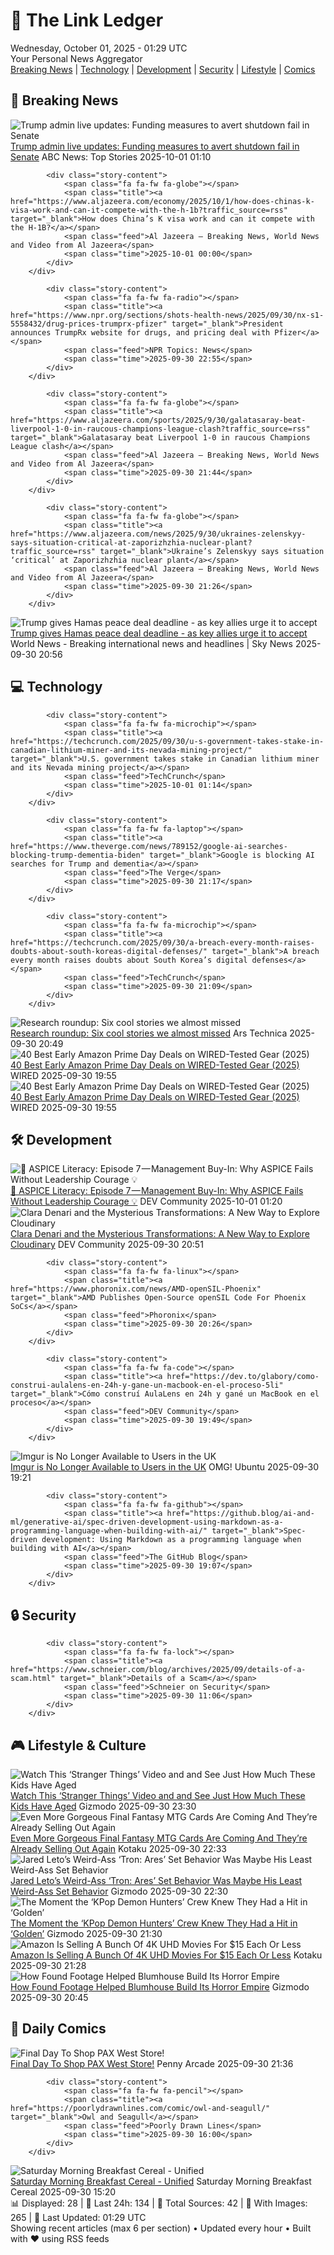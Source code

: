 <!-- Processing 54 RSS feeds at 2025-10-01 01:29:37 UTC -->
<!-- Processing: Garfield -->
<!-- Processing: Dilbert -->
<!-- Processing: Cyanide & Happiness -->
<!-- Processing: Girl Genius -->
<!-- Processing: CNN Breaking News -->
<!-- Processing: BBC Breaking News -->
<!-- Processing: Al Jazeera Breaking News -->
<!-- Processing: CBC News -->
<!-- Error processing https://rss.cbc.ca/lineup/topstories.xml: The read operation timed out -->
<!-- Processing: Reuters World News -->
<!-- Processing: ABC News Breaking -->
<!-- Processing: NBC News Breaking -->
<!-- Processing: Guardian World News -->
<!-- Processing: Sky News World -->
<!-- Processing: TechCrunch -->
<!-- Processing: O'Reilly Radar -->
<!-- Processing: Lobsters Python -->
<!-- Processing: Hacker News -->
<!-- Processing: Dev.to -->
<!-- Processing: StackOverflow Blog -->
<!-- Processing: Phoronix Linux News -->
<!-- Processing: OMG! Ubuntu -->
<!-- Processing: Red Hat Blog -->
<!-- Processing: GitHub Blog -->
<!-- Processing: GitLab Blog -->
<!-- Processing: DZone -->
<!-- Processing: Coding Horror -->
<!-- Processing: Lifehacker -->
<!-- Processing: Gizmodo -->
<!-- Generated 7 new posts out of 28 feeds processed -->
<div class="newspaper-header">
    <h1 class="newspaper-title">📰 The Link Ledger</h1>
    <div class="newspaper-date">Wednesday, October 01, 2025 - 01:29 UTC</div>
    <div class="newspaper-subtitle">Your Personal News Aggregator</div>
</div>

<div class="newspaper-nav">
    <a href="#breaking">Breaking News</a> |
    <a href="#tech">Technology</a> |
    <a href="#dev">Development</a> |
    <a href="#security">Security</a> |
    <a href="#lifestyle">Lifestyle</a> |
    <a href="#webcomics">Comics</a>
</div>

<div class="news-section breaking-news" id="breaking">
<h2 class="section-header">🚨 Breaking News</h2>
<div class="stories-container">
<div class="story">
            <img src="https://s.abcnews.com/images/US/captiol-4-gty-gmh-250930_1759261579463_hpMain_4x3t_384.jpg" alt="Trump admin live updates: Funding measures to avert shutdown fail in Senate" class="story-image" loading="lazy" onerror="this.style.display='none'">
            <div class="story-content">
                <span class="fa fa-fw fa-tv"></span>
                <span class="title"><a href="https://abcnews.go.com/Politics/live-updates/trump-admin-live-updates/?id=126029955" target="_blank">Trump admin live updates: Funding measures to avert shutdown fail in Senate</a></span>
                <span class="feed">ABC News: Top Stories</span>
                <span class="time">2025-10-01 01:10</span>
            </div>
        </div>
<div class="story">
            
            <div class="story-content">
                <span class="fa fa-fw fa-globe"></span>
                <span class="title"><a href="https://www.aljazeera.com/economy/2025/10/1/how-does-chinas-k-visa-work-and-can-it-compete-with-the-h-1b?traffic_source=rss" target="_blank">How does China’s K visa work and can it compete with the H-1B?</a></span>
                <span class="feed">Al Jazeera – Breaking News, World News and Video from Al Jazeera</span>
                <span class="time">2025-10-01 00:00</span>
            </div>
        </div>
<div class="story">
            
            <div class="story-content">
                <span class="fa fa-fw fa-radio"></span>
                <span class="title"><a href="https://www.npr.org/sections/shots-health-news/2025/09/30/nx-s1-5558432/drug-prices-trumprx-pfizer" target="_blank">President announces TrumpRx website for drugs, and pricing deal with Pfizer</a></span>
                <span class="feed">NPR Topics: News</span>
                <span class="time">2025-09-30 22:55</span>
            </div>
        </div>
<div class="story">
            
            <div class="story-content">
                <span class="fa fa-fw fa-globe"></span>
                <span class="title"><a href="https://www.aljazeera.com/sports/2025/9/30/galatasaray-beat-liverpool-1-0-in-raucous-champions-league-clash?traffic_source=rss" target="_blank">Galatasaray beat Liverpool 1-0 in raucous Champions League clash</a></span>
                <span class="feed">Al Jazeera – Breaking News, World News and Video from Al Jazeera</span>
                <span class="time">2025-09-30 21:44</span>
            </div>
        </div>
<div class="story">
            
            <div class="story-content">
                <span class="fa fa-fw fa-globe"></span>
                <span class="title"><a href="https://www.aljazeera.com/news/2025/9/30/ukraines-zelenskyy-says-situation-critical-at-zaporizhzhia-nuclear-plant?traffic_source=rss" target="_blank">Ukraine’s Zelenskyy says situation ‘critical’ at Zaporizhzhia nuclear plant</a></span>
                <span class="feed">Al Jazeera – Breaking News, World News and Video from Al Jazeera</span>
                <span class="time">2025-09-30 21:26</span>
            </div>
        </div>
<div class="story">
            <img src="https://e3.365dm.com/25/09/1920x1080/skynews-palestinians-gaza-smoke_7037039.jpg?20250930120330" alt="Trump gives Hamas peace deal deadline - as key allies urge it to accept" class="story-image" loading="lazy" onerror="this.style.display='none'">
            <div class="story-content">
                <span class="fa fa-fw fa-satellite"></span>
                <span class="title"><a href="https://news.sky.com/story/trump-gives-hamas-peace-deal-deadline-as-key-allies-including-qatar-urge-it-to-accept-13441912" target="_blank">Trump gives Hamas peace deal deadline - as key allies urge it to accept</a></span>
                <span class="feed">World News - Breaking international news and headlines | Sky News</span>
                <span class="time">2025-09-30 20:56</span>
            </div>
        </div>
</div>
</div>
<div class="news-section tech-news" id="tech">
<h2 class="section-header">💻 Technology</h2>
<div class="stories-container">
<div class="story">
            
            <div class="story-content">
                <span class="fa fa-fw fa-microchip"></span>
                <span class="title"><a href="https://techcrunch.com/2025/09/30/u-s-government-takes-stake-in-canadian-lithium-miner-and-its-nevada-mining-project/" target="_blank">U.S. government takes stake in Canadian lithium miner and its Nevada mining project</a></span>
                <span class="feed">TechCrunch</span>
                <span class="time">2025-10-01 01:14</span>
            </div>
        </div>
<div class="story">
            
            <div class="story-content">
                <span class="fa fa-fw fa-laptop"></span>
                <span class="title"><a href="https://www.theverge.com/news/789152/google-ai-searches-blocking-trump-dementia-biden" target="_blank">Google is blocking AI searches for Trump and dementia</a></span>
                <span class="feed">The Verge</span>
                <span class="time">2025-09-30 21:17</span>
            </div>
        </div>
<div class="story">
            
            <div class="story-content">
                <span class="fa fa-fw fa-microchip"></span>
                <span class="title"><a href="https://techcrunch.com/2025/09/30/a-breach-every-month-raises-doubts-about-south-koreas-digital-defenses/" target="_blank">A breach every month raises doubts about South Korea’s digital defenses</a></span>
                <span class="feed">TechCrunch</span>
                <span class="time">2025-09-30 21:09</span>
            </div>
        </div>
<div class="story">
            <img src="https://cdn.arstechnica.net/wp-content/uploads/2025/09/prebunking-500x500.jpg" alt="Research roundup: Six cool stories we almost missed" class="story-image" loading="lazy" onerror="this.style.display='none'">
            <div class="story-content">
                <span class="fa fa-fw fa-cog"></span>
                <span class="title"><a href="https://arstechnica.com/science/2025/09/research-roundup-six-cool-stories-we-almost-missed/" target="_blank">Research roundup: Six cool stories we almost missed</a></span>
                <span class="feed">Ars Technica</span>
                <span class="time">2025-09-30 20:49</span>
            </div>
        </div>
<div class="story">
            <img src="https://media.wired.com/photos/68dad2557c8ce51335c5e1c4/master/pass/EARLY%20PRIME%20DAY%20DEALS_A.jpg" alt="40 Best Early Amazon Prime Day Deals on WIRED-Tested Gear (2025)" class="story-image" loading="lazy" onerror="this.style.display='none'">
            <div class="story-content">
                <span class="fa fa-fw fa-bolt"></span>
                <span class="title"><a href="https://www.wired.com/story/early-prime-day-deals-october-2025-1/" target="_blank">40 Best Early Amazon Prime Day Deals on WIRED-Tested Gear (2025)</a></span>
                <span class="feed">WIRED</span>
                <span class="time">2025-09-30 19:55</span>
            </div>
        </div>
<div class="story">
            <img src="https://media.wired.com/photos/68dad2557c8ce51335c5e1c4/master/pass/EARLY%20PRIME%20DAY%20DEALS_A.jpg" alt="40 Best Early Amazon Prime Day Deals on WIRED-Tested Gear (2025)" class="story-image" loading="lazy" onerror="this.style.display='none'">
            <div class="story-content">
                <span class="fa fa-fw fa-bolt"></span>
                <span class="title"><a href="https://www.wired.com/story/early-prime-day-deals-october-2025/" target="_blank">40 Best Early Amazon Prime Day Deals on WIRED-Tested Gear (2025)</a></span>
                <span class="feed">WIRED</span>
                <span class="time">2025-09-30 19:55</span>
            </div>
        </div>
</div>
</div>
<div class="news-section dev-news" id="dev">
<h2 class="section-header">🛠️ Development</h2>
<div class="stories-container">
<div class="story">
            <img src="https://media2.dev.to/dynamic/image/width=800%2Cheight=%2Cfit=scale-down%2Cgravity=auto%2Cformat=auto/https%3A%2F%2Fdev-to-uploads.s3.amazonaws.com%2Fuploads%2Farticles%2F1l7awa3trw7ib8vsuv26.png" alt="🏁 ASPICE Literacy: Episode 7 — Management Buy-In: Why ASPICE Fails Without Leadership Courage 💡" class="story-image" loading="lazy" onerror="this.style.display='none'">
            <div class="story-content">
                <span class="fa fa-fw fa-code"></span>
                <span class="title"><a href="https://dev.to/abdulosman/aspice-literacy-episode-7-management-buy-in-why-aspice-fails-without-leadership-courage-1702" target="_blank">🏁 ASPICE Literacy: Episode 7 — Management Buy-In: Why ASPICE Fails Without Leadership Courage 💡</a></span>
                <span class="feed">DEV Community</span>
                <span class="time">2025-10-01 01:20</span>
            </div>
        </div>
<div class="story">
            <img src="https://media2.dev.to/dynamic/image/width=800%2Cheight=%2Cfit=scale-down%2Cgravity=auto%2Cformat=auto/https%3A%2F%2Fdev-to-uploads.s3.amazonaws.com%2Fuploads%2Farticles%2Ff8hrxlhxsjb5m2s1gesl.png" alt="Clara Denari and the Mysterious Transformations: A New Way to Explore Cloudinary" class="story-image" loading="lazy" onerror="this.style.display='none'">
            <div class="story-content">
                <span class="fa fa-fw fa-code"></span>
                <span class="title"><a href="https://dev.to/cloudinary/clara-denari-and-the-mysterious-transformations-a-new-way-to-explore-cloudinary-57od" target="_blank">Clara Denari and the Mysterious Transformations: A New Way to Explore Cloudinary</a></span>
                <span class="feed">DEV Community</span>
                <span class="time">2025-09-30 20:51</span>
            </div>
        </div>
<div class="story">
            
            <div class="story-content">
                <span class="fa fa-fw fa-linux"></span>
                <span class="title"><a href="https://www.phoronix.com/news/AMD-openSIL-Phoenix" target="_blank">AMD Publishes Open-Source openSIL Code For Phoenix SoCs</a></span>
                <span class="feed">Phoronix</span>
                <span class="time">2025-09-30 20:26</span>
            </div>
        </div>
<div class="story">
            
            <div class="story-content">
                <span class="fa fa-fw fa-code"></span>
                <span class="title"><a href="https://dev.to/glabory/como-construi-aulalens-en-24h-y-gane-un-macbook-en-el-proceso-5li" target="_blank">Cómo construí AulaLens en 24h y gané un MacBook en el proceso</a></span>
                <span class="feed">DEV Community</span>
                <span class="time">2025-09-30 19:49</span>
            </div>
        </div>
<div class="story">
            <img src="https://i0.wp.com/www.omgubuntu.co.uk/wp-content/uploads/2025/09/imgur-hero.jpg?resize=406%2C232&amp;ssl=1" alt="Imgur is No Longer Available to Users in the UK" class="story-image" loading="lazy" onerror="this.style.display='none'">
            <div class="story-content">
                <span class="fa fa-fw fa-ubuntu"></span>
                <span class="title"><a href="https://www.omgubuntu.co.uk/2025/09/imgur-not-accessible-in-uk-ico" target="_blank">Imgur is No Longer Available to Users in the UK</a></span>
                <span class="feed">OMG! Ubuntu</span>
                <span class="time">2025-09-30 19:21</span>
            </div>
        </div>
<div class="story">
            
            <div class="story-content">
                <span class="fa fa-fw fa-github"></span>
                <span class="title"><a href="https://github.blog/ai-and-ml/generative-ai/spec-driven-development-using-markdown-as-a-programming-language-when-building-with-ai/" target="_blank">Spec-driven development: Using Markdown as a programming language when building with AI</a></span>
                <span class="feed">The GitHub Blog</span>
                <span class="time">2025-09-30 19:07</span>
            </div>
        </div>
</div>
</div>
<div class="news-section security-news" id="security">
<h2 class="section-header">🔒 Security</h2>
<div class="stories-container">
<div class="story">
            
            <div class="story-content">
                <span class="fa fa-fw fa-lock"></span>
                <span class="title"><a href="https://www.schneier.com/blog/archives/2025/09/details-of-a-scam.html" target="_blank">Details of a Scam</a></span>
                <span class="feed">Schneier on Security</span>
                <span class="time">2025-09-30 11:06</span>
            </div>
        </div>
</div>
</div>
<div class="news-section lifestyle-news" id="lifestyle">
<h2 class="section-header">🎮 Lifestyle & Culture</h2>
<div class="stories-container">
<div class="story">
            <img src="https://gizmodo.com/app/uploads/2025/09/stranger-things-kids-now-adults-netflix-1280x853.jpg" alt="Watch This ‘Stranger Things’ Video and and See Just How Much These Kids Have Aged" class="story-image" loading="lazy" onerror="this.style.display='none'">
            <div class="story-content">
                <span class="fa fa-fw fa-computer"></span>
                <span class="title"><a href="https://gizmodo.com/stranger-things-season-1-dnd-game-lookback-netflix-2000665855" target="_blank">Watch This ‘Stranger Things’ Video and and See Just How Much These Kids Have Aged</a></span>
                <span class="feed">Gizmodo</span>
                <span class="time">2025-09-30 23:30</span>
            </div>
        </div>
<div class="story">
            <img src="https://kotaku.com/app/uploads/2025/09/FF9-MTG.jpg" alt="Even More Gorgeous Final Fantasy MTG Cards Are Coming And They’re Already Selling Out Again" class="story-image" loading="lazy" onerror="this.style.display='none'">
            <div class="story-content">
                <span class="fa fa-fw fa-gamepad"></span>
                <span class="title"><a href="https://kotaku.com/even-more-gorgeous-final-fantasy-mtg-cards-are-coming-and-theyre-already-selling-out-again-2000630364" target="_blank">Even More Gorgeous Final Fantasy MTG Cards Are Coming And They’re Already Selling Out Again</a></span>
                <span class="feed">Kotaku</span>
                <span class="time">2025-09-30 22:33</span>
            </div>
        </div>
<div class="story">
            <img src="https://gizmodo.com/app/uploads/2025/09/jared-leto-tron-ares-1280x853.jpg" alt="Jared Leto’s Weird-Ass ‘Tron: Ares’ Set Behavior Was Maybe His Least Weird-Ass Set Behavior" class="story-image" loading="lazy" onerror="this.style.display='none'">
            <div class="story-content">
                <span class="fa fa-fw fa-computer"></span>
                <span class="title"><a href="https://gizmodo.com/jared-leto-tron-ares-method-acting-disney-2000665912" target="_blank">Jared Leto’s Weird-Ass ‘Tron: Ares’ Set Behavior Was Maybe His Least Weird-Ass Set Behavior</a></span>
                <span class="feed">Gizmodo</span>
                <span class="time">2025-09-30 22:30</span>
            </div>
        </div>
<div class="story">
            <img src="https://gizmodo.com/app/uploads/2025/09/KPop-Demon-Hunters-plane-logo-Netflix-1280x853.jpg" alt="The Moment the ‘KPop Demon Hunters’ Crew Knew They Had a Hit in ‘Golden’" class="story-image" loading="lazy" onerror="this.style.display='none'">
            <div class="story-content">
                <span class="fa fa-fw fa-computer"></span>
                <span class="title"><a href="https://gizmodo.com/kpop-demon-hunters-golden-bts-netflix-interview-2000665757" target="_blank">The Moment the ‘KPop Demon Hunters’ Crew Knew They Had a Hit in ‘Golden’</a></span>
                <span class="feed">Gizmodo</span>
                <span class="time">2025-09-30 21:30</span>
            </div>
        </div>
<div class="story">
            <img src="https://kotaku.com/app/uploads/2025/09/dealsuhd.jpg" alt="Amazon Is Selling A Bunch Of 4K UHD Movies For $15 Each Or Less" class="story-image" loading="lazy" onerror="this.style.display='none'">
            <div class="story-content">
                <span class="fa fa-fw fa-gamepad"></span>
                <span class="title"><a href="https://kotaku.com/amazon-4k-uhd-big-sale-cheap-movies-15-each-prime-day-deal-october-2000630342" target="_blank">Amazon Is Selling A Bunch Of 4K UHD Movies For $15 Each Or Less</a></span>
                <span class="feed">Kotaku</span>
                <span class="time">2025-09-30 21:28</span>
            </div>
        </div>
<div class="story">
            <img src="https://gizmodo.com/app/uploads/2025/09/Sinister_still3-2-1280x853.jpg" alt="How Found Footage Helped Blumhouse Build Its Horror Empire" class="story-image" loading="lazy" onerror="this.style.display='none'">
            <div class="story-content">
                <span class="fa fa-fw fa-computer"></span>
                <span class="title"><a href="https://gizmodo.com/how-found-footage-helped-blumhouse-build-its-horror-empire-2000663380" target="_blank">How Found Footage Helped Blumhouse Build Its Horror Empire</a></span>
                <span class="feed">Gizmodo</span>
                <span class="time">2025-09-30 20:45</span>
            </div>
        </div>
</div>
</div>
<div class="news-section webcomics-section" id="webcomics">
<h2 class="section-header">🎨 Daily Comics</h2>
<div class="stories-container">
<div class="story">
            <img src="https://cdn.shopify.com/s/files/1/0042/9942/files/pax_west_2025_collection_hero_desktop.png" alt="Final Day To Shop PAX West Store!" class="story-image" loading="lazy" onerror="this.style.display='none'">
            <div class="story-content">
                <span class="fa fa-fw fa-gamepad"></span>
                <span class="title"><a href="https://www.penny-arcade.com/news/post/2025/09/30/final-day-to-shop-pax-west-store" target="_blank">Final Day To Shop PAX West Store!</a></span>
                <span class="feed">Penny Arcade</span>
                <span class="time">2025-09-30 21:36</span>
            </div>
        </div>
<div class="story">
            
            <div class="story-content">
                <span class="fa fa-fw fa-pencil"></span>
                <span class="title"><a href="https://poorlydrawnlines.com/comic/owl-and-seagull/" target="_blank">Owl and Seagull</a></span>
                <span class="feed">Poorly Drawn Lines</span>
                <span class="time">2025-09-30 16:00</span>
            </div>
        </div>
<div class="story">
            <img src="https://www.smbc-comics.com/comics/1758852911-20250930.png" alt="Saturday Morning Breakfast Cereal - Unified" class="story-image" loading="lazy" onerror="this.style.display='none'">
            <div class="story-content">
                <span class="fa fa-fw fa-smile"></span>
                <span class="title"><a href="https://www.smbc-comics.com/comic/unified" target="_blank">Saturday Morning Breakfast Cereal - Unified</a></span>
                <span class="feed">Saturday Morning Breakfast Cereal</span>
                <span class="time">2025-09-30 15:20</span>
            </div>
        </div>
</div>
</div>

<div class="newspaper-footer">
    <div class="stats">
        📊 Displayed: 28 | 📅 Last 24h: 134 | 📡 Total Sources: 42 | 📸 With Images: 265 |
        🔄 Last Updated: 01:29 UTC
    </div>
    <div class="footer-note">
        Showing recent articles (max 6 per section) • Updated every hour • Built with ❤️ using RSS feeds
    </div>
</div>
